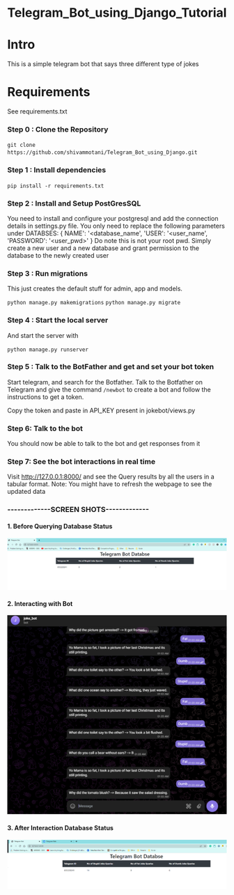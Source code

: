 # Telegram_Bot_using_Django_Tutorial

# Intro

This is a simple telegram bot that says three different type of jokes 

# Requirements
See requirements.txt


### Step 0 : Clone the Repository

`git clone https://github.com/shivammotani/Telegram_Bot_using_Django.git`

### Step 1 : Install dependencies

`pip install -r requirements.txt`

### Step 2 : Install and Setup PostGresSQL
You need to install and configure your postgresql and add the connection details in settings.py file.
You only need to replace the following parameters under DATABSES:
{
NAME': '<database_name',
'USER': '<user_name',
'PASSWORD': '<user_pwd>'
}
Do note this is not your root pwd. Simply create a new user and a new database and grant permission to the database to the newly created user

### Step 3 : Run migrations 

This just creates the default stuff for admin, app and models. 

`python manage.py makemigrations`
`python manage.py migrate`

### Step 4 : Start the local server

And start the server with 

`python manage.py runserver`

### Step 5 : Talk to the BotFather and get and set your bot token

Start telegram, and search for the Botfather. Talk to the Botfather on Telegram and give the command `/newbot` to create a bot and follow the instructions to get a token.

Copy the token and paste in API_KEY present in jokebot/views.py

### Step 6: Talk to the bot

You should now be able to talk to the bot and get responses from it

### Step 7: See the bot interactions in real time

Visit http://127.0.0.1:8000/ and see the Query results by all the users in a tabular format.
Note: You might have to refresh the webpage to see the updated data

### -------------SCREEN SHOTS-------------

#### 1. Before Querying Database Status

![](Images/Before%20Querying.png)


#### 2. Interacting with Bot

![](Images/Bot%20Interacting%20with%20User.png)

#### 3. After Interaction Database Status

![](Images/After%20Interaction.png)
